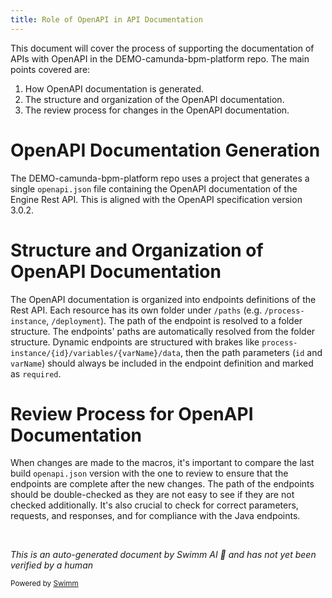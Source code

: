 ```yaml
---
title: Role of OpenAPI in API Documentation
---
```

This document will cover the process of supporting the documentation of APIs with OpenAPI in the DEMO-camunda-bpm-platform repo. The main points covered are:

1. How OpenAPI documentation is generated.
2. The structure and organization of the OpenAPI documentation.
3. The review process for changes in the OpenAPI documentation.

# OpenAPI Documentation Generation

The DEMO-camunda-bpm-platform repo uses a project that generates a single `openapi.json` file containing the OpenAPI documentation of the Engine Rest API. This is aligned with the OpenAPI specification version 3.0.2.

# Structure and Organization of OpenAPI Documentation

The OpenAPI documentation is organized into endpoints definitions of the Rest API. Each resource has its own folder under `/paths` (e.g. `/process-instance`, `/deployment`). The path of the endpoint is resolved to a folder structure. The endpoints' paths are automatically resolved from the folder structure. Dynamic endpoints are structured with brakes like `process-instance/{id}/variables/{varName}/data`, then the path parameters (`id` and `varName`) should always be included in the endpoint definition and marked as `required`.

# Review Process for OpenAPI Documentation

When changes are made to the macros, it's important to compare the last build `openapi.json` version with the one to review to ensure that the endpoints are complete after the new changes. The path of the endpoints should be double-checked as they are not easy to see if they are not checked additionally. It's also crucial to check for correct parameters, requests, and responses, and for compliance with the Java endpoints.

&nbsp;

*This is an auto-generated document by Swimm AI 🌊 and has not yet been verified by a human*

<SwmMeta version="3.0.0" repo-id="Z2l0aHViJTNBJTNBREVNTy1jYW11bmRhLWJwbS1wbGF0Zm9ybSUzQSUzQXN3aW1taW8=" repo-name="DEMO-camunda-bpm-platform"><sup>Powered by [Swimm](/)</sup></SwmMeta>
